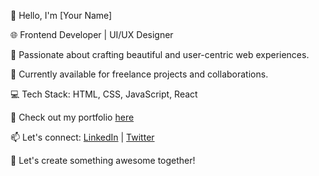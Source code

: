 👋 Hello, I'm [Your Name]

🌐 Frontend Developer | UI/UX Designer

🎨 Passionate about crafting beautiful and user-centric web experiences.

💼 Currently available for freelance projects and collaborations.

💻 Tech Stack: HTML, CSS, JavaScript, React

🌟 Check out my portfolio [here](https://yourportfolio.com)

📫 Let's connect: [LinkedIn](https://www.linkedin.com/in/yourprofile) | [Twitter](https://twitter.com/yourhandle)

🚀 Let's create something awesome together!
